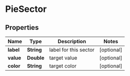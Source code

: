
# PieSector

## Properties
Name | Type | Description | Notes
------------ | ------------- | ------------- | -------------
**label** | **String** | label for this sector |  [optional]
**value** | **Double** | target value |  [optional]
**color** | **String** | target color |  [optional]




